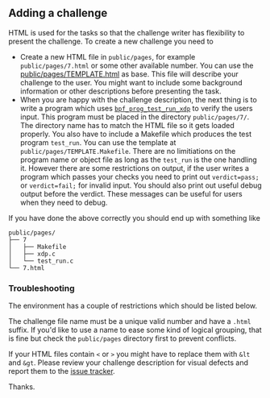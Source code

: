 ## Adding a challenge

HTML is used for the tasks so that the challenge writer has flexibility to
present the challenge. To create a new challenge you need to

- Create a new HTML file in `public/pages`, for example `public/pages/7.html`
  or some other available number.  You can use the [public/pages/TEMPLATE.html][t]
  as base. This file will describe your challenge to the user. You might want
  to include some background information or other descriptions before
  presenting the task.
- When you are happy with the challenge description, the next thing is to write
  a program which uses [`bpf_prog_test_run_xdp`][1] to verify the users input.
  This program must be placed in the directory `public/pages/7/`. The directory
  name has to match the HTML file so it gets loaded properly. You also have to
  include a Makefile which produces the test program `test_run`.  You can use
  the template at `public/pages/TEMPLATE.Makefile`. There are no limitiations
  on the program name or object file as long as the `test_run` is the one handling
  it. However there are some restrictions on output, if the user writes a program
  which passes your checks you need to print out `verdict=pass;` or `verdict=fail;`
  for invalid input. You should also print out useful debug output before the verdict.
  These messages can be useful for users when they need to debug.

If you have done the above correctly you should end up with something like

    public/pages/
    ├── 7
    │   ├── Makefile
    │   ├── xdp.c
    │   └── test_run.c
    └── 7.html

### Troubleshooting

The environment has a couple of restrictions which should be listed below.

The challenge file name must be a unique valid number and have a `.html`
suffix.  If you'd like to use a name to ease some kind of logical grouping,
that is fine but check the `public/pages` directory first to prevent
conflicts.

If your HTML files contain `<` or `>` you might have to replace them with `&lt`
and `&gt`. Please review your challenge description for visual defects and
report them to the [issue tracker][it].

Thanks.

[it]: https://github.com/scanf/xdp-playground/issues
[1]: https://patchwork.ozlabs.org/patch/745468/
[t]: public/pages/TEMPLATE.html
